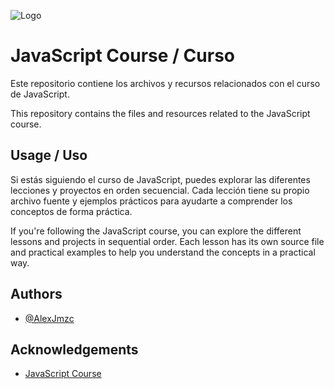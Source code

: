 
![Logo]([https://upload.wikimedia.org/wikipedia/commons/6/6a/JavaScript-logo.png](https://i0.wp.com/www.jeremysmola.com/wp-content/uploads/2019/04/cropped-logo-javascript-logo-png-transparent-1.png?ssl=1))


# JavaScript Course / Curso

Este repositorio contiene los archivos y recursos relacionados con el curso de JavaScript.

This repository contains the files and resources related to the JavaScript course.

## Usage / Uso

Si estás siguiendo el curso de JavaScript, puedes explorar las diferentes lecciones y proyectos en orden secuencial. Cada lección tiene su propio archivo fuente y ejemplos prácticos para ayudarte a comprender los conceptos de forma práctica.

If you're following the JavaScript course, you can explore the different lessons and projects in sequential order. Each lesson has its own source file and practical examples to help you understand the concepts in a practical way.

## Authors

- [@AlexJmzc](https://www.github.com/AlexJmzc)


## Acknowledgements

 - [JavaScript Course](https://www.udemy.com/course/universidad-javascript-angular-react-vue-typescript-html-css-bootstrap/)


